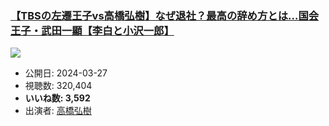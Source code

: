 ### [【TBSの左遷王子vs高橋弘樹】なぜ退社？最高の辞め方とは…国会王子・武田一顯【李白と小沢一郎】](https://www.youtube.com/watch?v=ZhMbqoCy-dw)
[![](https://img.youtube.com/vi/ZhMbqoCy-dw/sddefault.jpg)](https://www.youtube.com/watch?v=ZhMbqoCy-dw)
-   公開日: 2024-03-27
-   視聴数: 320,404
-   **いいね数: 3,592**
-   出演者: [高橋弘樹](/rehacq_fan/people/高橋弘樹 "wikilink")

